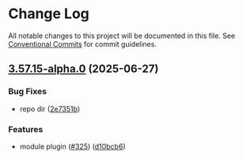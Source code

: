 # Change Log

All notable changes to this project will be documented in this file.
See [Conventional Commits](https://conventionalcommits.org) for commit guidelines.

## [3.57.15-alpha.0](https://github.com/eggjs/tegg/compare/v3.57.14...v3.57.15-alpha.0) (2025-06-27)


### Bug Fixes

* repo dir ([2e7351b](https://github.com/eggjs/tegg/commit/2e7351bc62161b203f7a98a978d9a901165fb516))


### Features

* module plugin ([#325](https://github.com/eggjs/tegg/issues/325)) ([d10bcb6](https://github.com/eggjs/tegg/commit/d10bcb611dbc499ae86558828f91bae3f7266766))
